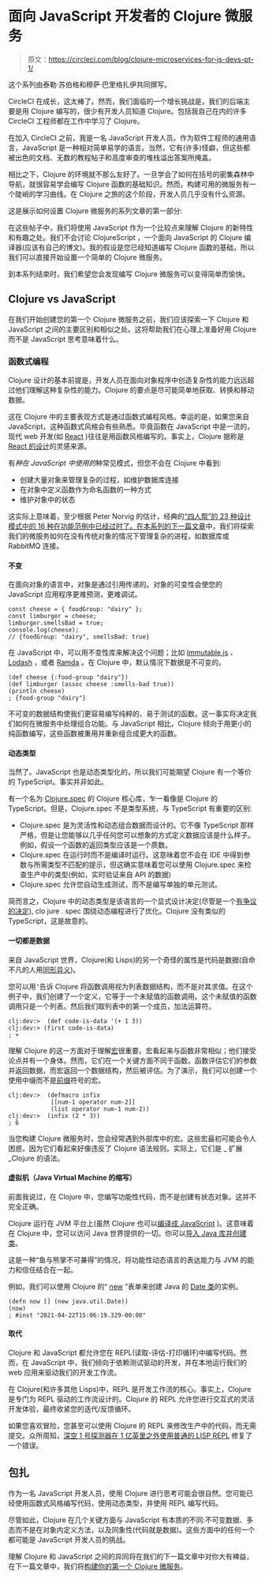 # 面向 JavaScript 开发者的 Clojure 微服务

> 原文：<https://circleci.com/blog/clojure-microservices-for-js-devs-pt-1/>

这个系列由泰勒·苏伯格和穆萨·巴里格扎伊共同撰写。

CircleCI 在成长，这太棒了。然而，我们面临的一个增长挑战是，我们的后端主要是用 Clojure 编写的，很少有开发人员知道 Clojure。包括我自己在内的许多 CircleCI 工程师都在工作中学习了 Clojure。

在加入 CircleCI 之前，我是一名 JavaScript 开发人员。作为软件工程师的通用语言，JavaScript 是一种相对简单易学的语言。当然，它有(许多)怪癖，但这些都被出色的文档、无数的教程帖子和高度审查的堆栈溢出答案所掩盖。

相比之下，Clojure 的环境就不那么友好了。一旦学会了如何在括号的密集森林中导航，就很容易学会编写 Clojure 函数的基础知识。然而，构建可用的微服务有一个陡峭的学习曲线。在 Clojure 之旅的这个阶段，开发人员几乎没有什么资源。

这是展示如何设置 Clojure 微服务的系列文章的第一部分:

在这些帖子中，我们将使用 JavaScript 作为一个比较点来理解 Clojure 的新特性和有趣之处。我们不会讨论 ClojureScript ，一个面向 JavaScript 的 Clojure 编译器(应该有自己的博文)。我的假设是您已经知道编写 Clojure 函数的基础，所以我们可以直接开始设置一个简单的 Clojure 微服务。

到本系列结束时，我们希望您会发现编写 Clojure 微服务可以变得简单而愉快。

## Clojure vs JavaScript

在我们开始创建您的第一个 Clojure 微服务之前，我们应该探索一下 Clojure 和 JavaScript 之间的主要区别和相似之处。这将帮助我们在心理上准备好用 Clojure 而不是 JavaScript 思考意味着什么。

### 函数式编程

Clojure 设计的基本前提是，开发人员在面向对象程序中创造复杂性的能力远远超过他们理解这种复杂性的能力。Clojure 的要点是尽可能简单地获取、转换和移动数据。

这在 Clojure 中的主要表现方式是通过函数式编程风格。幸运的是，如果您来自 JavaScript，这种函数式风格会有些熟悉。毕竟函数在 JavaScript 中是一流的，现代 web 开发(如 [React](https://reactjs.org/) )往往是用函数风格编写的。事实上，Clojure 据称是 [React 的设计](https://youtu.be/VSdnJDO-xdg?t=571)的灵感来源。

有*种在 JavaScript 中使用的*种常见模式，但您不会在 Clojure 中看到:

*   创建大量对象来管理复杂的过程，如维护数据库连接
*   在对象中定义函数作为命名函数的一种方式
*   维护对象中的状态

这实际上意味着，至少根据 Peter Norvig 的估计，经典的[“四人帮”的 23 种设计模式中的 16 种在功能范例中已经过时了。在本系列的](https://www.amazon.com/Design-Patterns-Object-Oriented-Addison-Wesley-Professional-ebook/dp/B000SEIBB8)[下一篇文章](https://circleci.com/blog/clojure-microservices-for-js-devs-pt-2/)中，我们将探索我们的微服务如何在没有传统对象的情况下管理复杂的进程，如数据库或 RabbitMQ 连接。

#### 不变

在面向对象的语言中，对象是通过引用传递的。对象的可变性会使您的 JavaScript 应用程序更难预测，更难调试。

```
const cheese = { foodGroup: "dairy" };
const limburger = cheese;
limburger.smellsBad = true;
console.log(cheese);
// {foodGroup: "dairy", smellsBad: true} 
```

在 JavaScript 中，可以用不变性库来解决这个问题；比如 [Immutable.js](https://immutable-js.github.io/immutable-js/) 、 [Lodash](https://lodash.com/) ，或者 [Ramda](https://ramdajs.com/) 。在 Clojure 中，默认情况下数据是不可变的。

```
(def cheese {:food-group "dairy"})
(def limburger (assoc cheese :smells-bad true))
(println cheese)
; {food-group "dairy"} 
```

不可变的数据结构使我们更容易编写纯粹的、易于测试的函数。这一事实将决定我们如何在微服务中处理组合功能。与 JavaScript 相比，Clojure 倾向于用更小的纯函数编写，这些函数被重用并重新组合成更大的函数。

#### 动态类型

当然了。JavaScript 也是动态类型化的，所以我们可能期望 Clojure 有一个等价的 TypeScript。事实并非如此。

有一个名为 [Clojure.spec](https://clojure.org/guides/spec) 的 Clojure 核心库，乍一看像是 Clojure 的 TypeScript。但是，Clojure.spec 不是类型系统，与 TypeScript 有重要的区别:

*   Clojure.spec 是为灵活性和动态组合数据而设计的。它不像 TypeScript 那样严格，但是让您能够以几乎任何您可以想象的方式定义数据应该是什么样子。例如，假设一个函数的返回类型应该是一个质数。
*   Clojure.spec 在运行时而不是编译时运行。这意味着您不会在 IDE 中得到参数与所需类型不匹配的提示，但这确实意味着您可以使用 Clojure.spec 来检查生产中的类型(例如，实时验证来自 API 的数据)
*   Clojure.spec 允许您自动生成测试，而不是编写单独的单元测试。

简而言之，Clojure 中的动态类型是该语言的一个显式设计决定(尽管是一个[有争议的决定](https://news.ycombinator.com/item?id=15567164)), clo jure . spec 围绕动态编程进行了优化。Clojure 没有类似的 TypeScript，这是故意的。

#### 一切都是数据

来自 JavaScript 世界，Clojure(和 Lisps)的另一个奇怪的属性是代码是数据(自命不凡的人用[同形异义](https://en.wikipedia.org/wiki/Homoiconicity))。

您可以用`’`告诉 Clojure 将函数调用视为列表数据结构，而不是对其求值。在这个例子中，我们创建了一个定义，它等于一个未赋值的函数调用。这个未赋值的函数调用只是一个列表。然后我们取列表中的第一个成员，加法运算符。

```
clj꞉dev꞉>  (def code-is-data '(+ 1 3))
clj꞉dev꞉> (first code-is-data)
; + 
```

理解 Clojure 的这一方面对于理解[宏](https://clojure.org/reference/macros)很重要。宏看起来与函数非常相似；他们接受论点并有一个身体。然而，它们在一个关键方面不同于函数。函数评估它们的参数并返回数据，而宏返回一个数据结构，然后被评估。为了演示，我们可以创建一个使用中缀而不是[前缀](https://en.wikipedia.org/wiki/Polish_notation)符号的宏。

```
clj꞉dev꞉>  (defmacro infix
            [[num-1 operator num-2]]
            (list operator num-1 num-2))
clj꞉dev꞉>  (infix (2 * 3))
; 6 
```

当您构建 Clojure 微服务时，您会经常遇到外部库中的宏。这些宏最初可能会令人困惑，因为它们看起来好像违反了 Clojure 语法规则。实际上，它们是 _ 扩展 _Clojure 的语法。

#### 虚拟机（Java Virtual Machine 的缩写）

前面我说过，在 Clojure 中，您编写功能性代码，而不是创建有状态对象。这并不完全正确。

Clojure 运行在 JVM 平台上(虽然 Clojure 也可以[编译成 JavaScript](https://clojurescript.org/) )。这意味着在 Clojure 中，您可以访问 Java 世界提供的一切。你可以[导入 Java 库并创建类](https://clojure.org/reference/java_interop#new)。

这是一种“鱼与熊掌不可兼得”的情况，将功能性动态语言的表达能力与 JVM 的能力和信任结合在一起。

例如，我们可以使用 Clojure 的“ [new](https://clojuredocs.org/clojure.core/new) ”表单来创建 Java 的 [Date 类](https://docs.oracle.com/javase/8/docs/api/java/sql/Date.html)的实例。

```
(defn now [] (new java.util.Date))
(now)
; #inst "2021-04-22T15:06:19.329-00:00" 
```

#### 取代

Clojure 和 JavaScript 都允许您在 REPL(读取-评估-打印循环)中编写代码。然而，在 JavaScript 中，我们倾向于依赖测试驱动的开发，并在本地运行我们的 web 应用来驱动我们的开发工作流。

在 Clojure(和许多其他 Lisps)中，REPL 是开发工作流的核心。事实上，Clojure 是专门为 REPL 驱动的工作流设计的。Clojure 的 REPL 允许您进行交互式的灵活开发体验，最终收紧您的迭代/反馈循环。

如果您喜欢冒险，您甚至可以使用 Clojure 的 REPL 来修改生产中的代码，而无需提交。众所周知，[深空 1 号探测器在 1 亿英里之外使用普通的 LISP REPL](http://www.flownet.com/gat/jpl-lisp.html) 修复了一个错误。

## 包扎

作为一名 JavaScript 开发人员，使用 Clojure 进行思考可能会很自然。您可能已经使用函数式风格编写代码，使用动态类型，并使用 REPL 编写代码。

尽管如此，Clojure 在几个关键方面与 JavaScript 有本质的不同:不可变数据、多态而不是在对象内定义方法，以及同象性(代码就是数据)。这些方面中的任何一个都可能是 JavaScript 开发人员的挑战。

理解 Clojure 和 JavaScript 之间的异同将在我们的下一篇文章中对你大有裨益，在下一篇文章中，我们将[构建你的第一个 Clojure 微服务](https://circleci.com/blog/clojure-microservices-for-js-devs-pt-2/)。